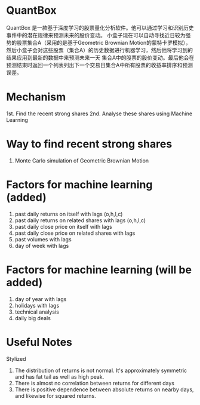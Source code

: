 # QuantBox
QuantBox 是一款基于深度学习的股票量化分析软件。他可以通过学习和识别历史事件中的潜在规律来预测未来的股价变动。
小盒子现在可以自动寻找近日较为强势的股票集合A（采用的是基于Geometric Brownian Motion的蒙特卡罗模拟），
然后小盒子会对这些股票（集合A）的历史数据进行机器学习，然后他将学习到的结果应用到最新的数据中来预测未来一天
集合A中的股票的股价变动。最后他会在预测结束时返回一个列表列出下一个交易日集合A中所有股票的收益率排序和预测误差。

# Mechanism
1st. Find the recent strong shares
2nd. Analyse these shares using Machine Learning

# Way to find recent strong shares
1. Monte Carlo simulation of Geometric Brownian Motion

# Factors for machine learning (added)
1. past daily returns on itself with lags (o,h,l,c)
2. past daily returns on related shares with lags (o,h,l,c)
3. past daily close price on itself with lags
4. past daily close price on related shares with lags
5. past volumes with lags
6. day of week with lags

# Factors for machine learning (will be added)
1. day of year with lags
2. holidays with lags
3. technical analysis
4. daily big deals

# Useful Notes
Stylized
1. The distribution of returns is not normal. It's approximately symmetric and has fat tail as well as high peak.
2. There is almost no correlation between returns for different days
3. There is positive dependence between absolute returns on nearby days, and likewise for squared returns.
